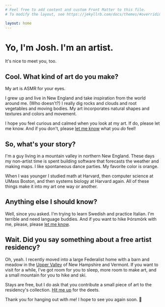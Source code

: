 ```yaml
---
# Feel free to add content and custom Front Matter to this file.
# To modify the layout, see https://jekyllrb.com/docs/themes/#overriding-theme-defaults

layout: home
---
```


# Yo, I'm Josh. I'm an artist.
It's nice to meet you, too.

## Cool. What kind of art do you make?
My art is ASMR for your eyes.

I grew up and live in New England and take inspiration from
the world around me. (Who doesn't?) I really dig rocks and clouds
and root vegetables and moving bodies. My art incorporates natural shapes
and textures and colors and movement.

I hope you feel curious and calmed when you look at my art. If do, please let me know. And if you don't, please <a href="https://www.twitter.com/jreyeth" target="_blank">let me know</a> what you *do* feel!

## So, what's your story?
I'm a guy living in a mountain valley in northern New England. These days my non-artist time is spent building software that forecasts the weather and making maps. I like spontaneous dance parties. My favorite color is orange.

When I was younger I studied math at Harvard, then computer science at UMass Boston, and then systems biology at Harvard again. All of these things make it into my art one way or another.

## Anything else I should know?
Well, since you asked. I'm trying to learn Swedish and practice Italian. I'm terrible and need language buddies. And if you want to hike Þórsmörk with me, please, please <a href="https://www.twitter.com/jreyeth" target="_blank">let me know</a>.

## Wait. Did you say something about a free artist residency?
Oh, yeah. I recently moved into a large Federalist home with a barn and meadow in the <a href="https://uppervalleyarts.com/what-is-the-upper-valley/" target="_blank">Upper Valley</a> of New Hampshire and Vermont. If you want to visit for a while, I've got room for you to sleep, more room to make art, and a small mountain for you to hike and ski.

Stays are free, but I do ask that you contribute a small piece of art to the residency's collection. <a href="https://www.twitter.com/jreyeth" target="_blank">Hit me up</a> for the deets.

Thank you for hanging out with me! I hope to see you again soon. 👋
